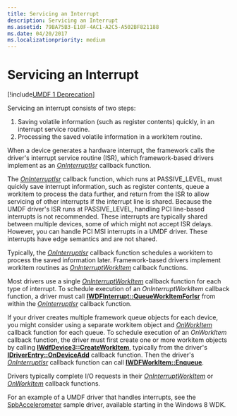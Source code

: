 ```yaml
---
title: Servicing an Interrupt
description: Servicing an Interrupt
ms.assetid: 79BA75B3-E10F-4AC1-A2C5-A502BF821188
ms.date: 04/20/2017
ms.localizationpriority: medium
---
```


# Servicing an Interrupt


[!include[UMDF 1 Deprecation](../umdf-1-deprecation.md)]

Servicing an interrupt consists of two steps:

1.  Saving volatile information (such as register contents) quickly, in an interrupt service routine.
2.  Processing the saved volatile information in a workitem routine.

When a device generates a hardware interrupt, the framework calls the driver's interrupt service routine (ISR), which framework-based drivers implement as an [*OnInterruptIsr*](https://msdn.microsoft.com/library/windows/hardware/hh463902) callback function.

The [*OnInterruptIsr*](https://msdn.microsoft.com/library/windows/hardware/hh463902) callback function, which runs at PASSIVE\_LEVEL, must quickly save interrupt information, such as register contents, queue a workitem to process the data further, and return from the ISR to allow servicing of other interrupts if the interrupt line is shared. Because the UMDF driver's ISR runs at PASSIVE\_LEVEL, handling PCI line-based interrupts is not recommended. These interrupts are typically shared between multiple devices, some of which might not accept ISR delays. However, you can handle PCI MSI interrupts in a UMDF driver. These interrupts have edge semantics and are not shared.

Typically, the [*OnInterruptIsr*](https://msdn.microsoft.com/library/windows/hardware/hh463902) callback function schedules a workitem to process the saved information later. Framework-based drivers implement workitem routines as [*OnInterruptWorkItem*](https://msdn.microsoft.com/library/windows/hardware/hh463905) callback functions.

Most drivers use a single [*OnInterruptWorkItem*](https://msdn.microsoft.com/library/windows/hardware/hh463905) callback function for each type of interrupt. To schedule execution of an *OnInterruptWorkItem* callback function, a driver must call [**IWDFInterrupt::QueueWorkItemForIsr**](https://msdn.microsoft.com/library/windows/hardware/hh451314) from within the [*OnInterruptIsr*](https://msdn.microsoft.com/library/windows/hardware/hh463902) callback function.

If your driver creates multiple framework queue objects for each device, you might consider using a separate workitem object and [*OnWorkItem*](https://msdn.microsoft.com/library/windows/hardware/hh463909) callback function for each queue. To schedule execution of an *OnWorkItem* callback function, the driver must first create one or more workitem objects by calling [**IWdfDevice3::CreateWorkItem**](https://msdn.microsoft.com/library/windows/hardware/hh451213), typically from the driver's [**IDriverEntry::OnDeviceAdd**](https://msdn.microsoft.com/library/windows/hardware/ff554896) callback function. Then the driver's [*OnInterruptIsr*](https://msdn.microsoft.com/library/windows/hardware/hh463902) callback function can call [**IWDFWorkItem::Enqueue**](https://msdn.microsoft.com/library/windows/hardware/hh463883).

Drivers typically complete I/O requests in their [*OnInterruptWorkItem*](https://msdn.microsoft.com/library/windows/hardware/hh463905) or [*OnWorkItem*](https://msdn.microsoft.com/library/windows/hardware/hh463909) callback functions.

For an example of a UMDF driver that handles interrupts, see the [SpbAccelerometer](http://go.microsoft.com/fwlink/p/?linkid=256189) sample driver, available starting in the Windows 8 WDK.

 

 





